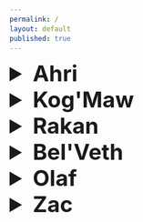 ```yaml
---
permalink: /
layout: default
published: true
---
```

<details>
  <summary style="font-size:4vw"><strong>Ahri</strong></summary>
  	<img src="/assets/images/Champs/Ahri.gif">
</details>
<details>
  <summary style="font-size:4vw"><strong>Kog'Maw</strong></summary>
  	<img src="/assets/images/Champs/Kog'Maw.gif">
</details>
<details>
  <summary style="font-size:4vw"><strong>Rakan</strong></summary>
  	<img src="/assets/images/Champs/Rakan.gif">
</details>
<details>
  <summary style="font-size:4vw"><strong>Bel'Veth</strong></summary>
  	<img src="/Off_Meta_Builds/Bel'Veth/BelVeth.png">
</details>
<details>
  <summary style="font-size:4vw"><strong>Olaf</strong></summary>
  	<img src="/Off_Meta_Builds/Olaf/Olaf.png">
</details>
<details>
  <summary style="font-size:4vw"><strong>Zac</strong></summary>
  	<img src="/Off_Meta_Builds/Zac/Zac.png">
</details>

